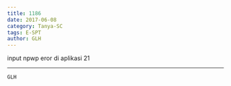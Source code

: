 ```yaml
---
title: 1186
date: 2017-06-08
category: Tanya-SC
tags: E-SPT
author: GLH
---
```


input npwp eror di aplikasi 21

---



`GLH`
